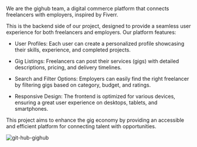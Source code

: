 We are the gighub team, a digital commerce platform that connects freelancers with employers, inspired by Fiverr.

This is the backend side of our project, designed to provide a seamless user experience for both freelancers and employers. Our platform features:

* User Profiles: Each user can create a personalized profile showcasing their skills, experience, and completed projects.

* Gig Listings: Freelancers can post their services (gigs) with detailed descriptions, pricing, and delivery timelines.

* Search and Filter Options: Employers can easily find the right freelancer by filtering gigs based on category, budget, and ratings.

* Responsive Design: The frontend is optimized for various devices, ensuring a great user experience on desktops, tablets, and smartphones.

This project aims to enhance the gig economy by providing an accessible and efficient platform for connecting talent with opportunities.

![git-hub-gighub](https://github.com/user-attachments/assets/9559897b-a11f-4434-950c-9ba67cd20df0)
